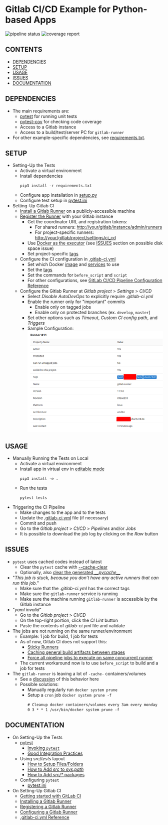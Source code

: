 # Gitlab CI/CD Example for Python-based Apps

![pipeline status][1] ![coverage report][2]

## CONTENTS

* [DEPENDENCIES](#dependencies)
* [SETUP](#setup)
* [USAGE](#usage)
* [ISSUES](#issues)
* [DOCUMENTATION](#documentation)

## DEPENDENCIES

* The main requirements are:
    * [pytest](https://docs.pytest.org/en/latest/contents.html) for running unit tests
    * [pytest-cov](https://github.com/pytest-dev/pytest-cov) for checking code coverage
    * Access to a Gitlab instance
    * Access to a build/test/server PC for `gitlab-runner`
* For other example-specific dependencies, see [requirements.txt](./requirements.txt).

## SETUP

* Setting-Up the Tests
    * Activate a virtual environment
    * Install dependencies
        ```
        pip3 install -r requirements.txt

        ```
    * Configure app installation in [setup.py](./setup.py)
    * Configure test setup in [pytest.ini](./pytest.ini)
* Setting-Up Gitlab CI
    * [Install a Gitlab Runner](https://docs.gitlab.com/runner/install/) on a publicly-accessible machine
    * [Register the Runner](https://docs.gitlab.com/runner/register/index.html) with your Gitlab instance
        * Get the coordinator URL and registration tokens:
            * For shared runners: <http://your/gitlab/instance/admin/runners>
            * For project-specific runners: <http://your/gitlab/project/settings/ci_cd>
        * Use [Docker as the executor](https://docs.gitlab.com/runner/executors/docker.html) (see [ISSUES](#issues) section on possible disk space issue)
        * Set project-specific [tags](https://docs.gitlab.com/ee/ci/runners/#using-tags)
    * Configure the CI configuration in [.gitlab-ci.yml](./gitlab-ci.yml)
        * Set which Docker [image](https://docs.gitlab.com/runner/executors/docker.html#the-image-keyword) and [services](https://docs.gitlab.com/runner/executors/docker.html#the-services-keyword) to use
        * Set the [tags](https://docs.gitlab.com/ee/ci/runners/#using-tags)
        * Set the commands for `before_script` and `script`
        * For other configurations, see [GitLab CI/CD Pipeline Configuration Reference](https://docs.gitlab.com/ee/ci/yaml/)
    * Configure the Gitlab Runner at *Gitlab project* > *Settings* > *CI/CD*
        * Select *Disable AutoDevOps* to explicitly require *.gitlab-ci.yml*
        * Enable the runner only for "important" commits
            * Enable only on tagged jobs
            * Enable only on protected branches (ex. `develop`, `master`)
        * Set other options such as *Timeout*, *Custom CI config path*, and *Triggers*
        * Sample Configuration:
            ![Sample Configuration](./docs/sample-ci-runner.png)

## USAGE

* Manually Running the Tests on Local
    * Activate a virtual environment
    * Install app in virtual env in [editable mode](https://pip.pypa.io/en/stable/reference/pip_install/#editable-installs)
        ```
        pip3 install -e .

        ```
    * Run the tests
        ```
        pytest tests

        ```
* Triggering the CI Pipeline
    * Make changes to the app and to the tests
    * Update the [.gitlab-ci.yml](./gitlab-ci.yml) file (if necessary)
    * Commit and push
    * Go to the *Gitlab project* > *CI/CD* > *Pipelines* and/or *Jobs*
    * It is possible to download the job log by clicking on the *Raw* button

## ISSUES

* `pytest` uses cached codes instead of latest
    * Clear the `pytest` cache with [--cache-clear](https://docs.pytest.org/en/latest/cache.html#clearing-cache-content)
    * Optionally, also [clear the generated *\_\_pycache\_\_*](https://stackoverflow.com/q/28991015/2745495)
* "*This job is stuck, because you don’t have any active runners that can run this job.*"
    * Make sure that the *.gitlab-ci.yml* has the correct tags
    * Make sure the `gitlab-runner` service is running
    * Make sure the machine running `gitlab-runner` is accessible by the Gitlab instance
* "*yaml invalid*"
    * Go to the *Gitlab project* > *CI/CD*
    * On the top-right portion, click the *CI Lint* button
    * Paste the contents of *gitlab-ci.yml* file and validate
* The jobs are not running on the same runner/environment
    * Example: 1 job for build, 1 job for tests
    * As of now, Gitlab CI does not support this:
        * [Sticky Runners](https://gitlab.com/gitlab-org/gitlab-ce/issues/29447)
        * [Caching general build artifacts between stages](https://gitlab.com/gitlab-org/gitlab-runner/issues/336)
        * [Force all pipeline jobs to execute on same concurrent runner](https://gitlab.com/gitlab-org/gitlab-ce/issues/30060)
    * The current workaround now is to use `before_script` to build and a job for tests
* The `gitlab-runner` is leaving a lot of `-cache-` containers/volumes
    * See a [discussion](https://gitlab.com/gitlab-org/gitlab-runner/issues/2980#note_106845694) of this behavior here
    * Possible solutions:
        * Manually regularly run `docker system prune`
        * Setup a `cron` job `docker system prune -f`
            ```
            # Cleanup docker containers/volumes every 3am every monday
            0 3 * * 1 /usr/bin/docker system prune -f

            ```

## DOCUMENTATION

* On Setting-Up the Tests
    * [pytest](https://pytest.readthedocs.io/en/latest/contents.html)
        * [Invoking `pytest`](https://docs.pytest.org/en/latest/usage.html)
        * [Good Integration Practices](https://pytest.readthedocs.io/en/latest/goodpractices.html)
    * Using *src*/*tests* layout
        * [How to Setup Files/Folders](https://docs.pytest.org/en/latest/goodpractices.html#tests-outside-application-code)
        * [How to Add *src* to *sys.path*](https://docs.python.org/3.5/distutils/setupscript.html#listing-whole-packages)
        * [How to Add *src/\** packages](https://setuptools.readthedocs.io/en/latest/setuptools.html#find-namespace-packages)
    * Configuring `pytest`
        * [pytest.ini](https://docs.pytest.org/en/latest/reference.html#configuration-options)
* On Setting-Up Gitlab CI
    * [Getting started with GitLab CI](http://192.168.1.61/help/ci/quick_start/README)
    * [Installing a Gitlab Runner](https://docs.gitlab.com/runner/install/)
    * [Registering a Gitlab Runner](https://docs.gitlab.com/runner/register/index.html)
    * [Configuring a Gitlab Runner](https://docs.gitlab.com/runner/#configuring-gitlab-runner)
    * [.gitlab-ci.yml Reference](https://docs.gitlab.com/ee/ci/yaml/README.html)

[1]: http://192.168.1.61/commonpf/sample-ci-python/badges/master/pipeline.svg
[2]: http://192.168.1.61/commonpf/sample-ci-python/badges/master/coverage.svg
